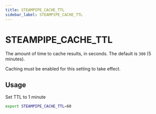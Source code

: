 ```yaml
---
title: STEAMPIPE_CACHE_TTL
sidebar_label: STEAMPIPE_CACHE_TTL
---
```


# STEAMPIPE_CACHE_TTL

The amount of time to cache results, in seconds. The default is `300` (5 minutes).

Caching must be enabled for this setting to take effect.

## Usage 
Set TTL to 1 minute
```bash
export STEAMPIPE_CACHE_TTL=60 
```